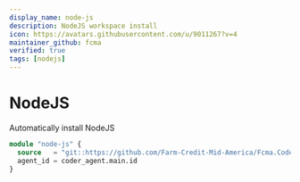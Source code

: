 ```yaml
---
display_name: node-js
description: NodeJS workspace install
icon: https://avatars.githubusercontent.com/u/9011267?v=4
maintainer_github: fcma
verified: true
tags: [nodejs]
---
```


# NodeJS

Automatically install NodeJS

```tf
module "node-js" {
  source   = "git::https://github.com/Farm-Credit-Mid-America/Fcma.Coder.Terraform.Modules.git//Node"
  agent_id = coder_agent.main.id
}
```
